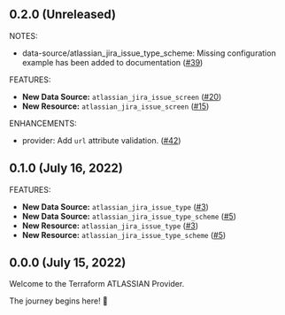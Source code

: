 ## 0.2.0 (Unreleased)

NOTES:

* data-source/atlassian_jira_issue_type_scheme: Missing configuration example has been added to documentation ([#39](https://github.com/openscientia/terraform-provider-atlassian/issues/39))

FEATURES:

* **New Data Source:** `atlassian_jira_issue_screen` ([#20](https://github.com/openscientia/terraform-provider-atlassian/issues/20))
* **New Resource:** `atlassian_jira_issue_screen` ([#15](https://github.com/openscientia/terraform-provider-atlassian/issues/15))

ENHANCEMENTS:

* provider: Add `url` attribute validation. ([#42](https://github.com/openscientia/terraform-provider-atlassian/issues/42))

## 0.1.0 (July 16, 2022)

FEATURES:

* **New Data Source:** `atlassian_jira_issue_type` ([#3](https://github.com/openscientia/terraform-provider-atlassian/issues/3))
* **New Data Source:** `atlassian_jira_issue_type_scheme` ([#5](https://github.com/openscientia/terraform-provider-atlassian/issues/5))
* **New Resource:** `atlassian_jira_issue_type` ([#3](https://github.com/openscientia/terraform-provider-atlassian/issues/3))
* **New Resource:** `atlassian_jira_issue_type_scheme` ([#5](https://github.com/openscientia/terraform-provider-atlassian/issues/5))

## 0.0.0 (July 15, 2022)

Welcome to the Terraform ATLASSIAN Provider.

The journey begins here! :rocket:
